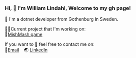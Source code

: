 ### Hi, 👋 I'm William Lindahl, Welcome to my gh page! <br>
 
 
🔭 I'm a dotnet developer from Gothenburg in Sweden.

👨‍🚀Current project that I'm working on: <br>
💾[MishMash game](https://github.com/Adgnascor/MishMashGame)

If you want to 💬 feel free to contact me on:  
📧<a href="mailto:william.l.dev@gmail.com">Email</a>
&nbsp;&nbsp;&nbsp;🌏 [LinkedIn](https://www.linkedin.com/in/william-lindahl-528222108)
<br>
<br>
  

 
 
<!--
**Adgnascor/Adgnascor** is a ✨ _special_ ✨ repository because its `README.md` (this file) appears on your GitHub profile.

Here are some ideas to get you started:

- 🔭 I’m currently working on ...
- 🌱 I’m currently learning ...
- 👯 I’m looking to collaborate on ...
- 🤔 I’m looking for help with ...
- 💬 Ask me about ...
- 📫 How to reach me: ...
- 😄 Pronouns: ...
- ⚡ Fun fact: ...
-->
